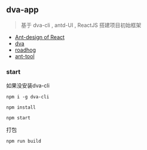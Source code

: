 ## dva-app

> 基于 dva-cli ,  antd-UI  ,  ReactJS  搭建项目初始框架

- [Ant-design of React](https://ant.design/docs/react/introduce-cn)
- [dva](https://github.com/dvajs/dva)
- [roadhog](https://github.com/sorrycc/roadhog#配置)
- [ant-tool](https://ant-tool.github.io/)


### start

如果没安装dva-cli

```
npm i -g dva-cli
```


```
npm install
```

```
npm start
```

打包

```
npm run build
```

